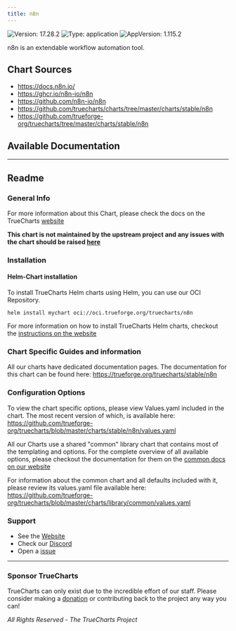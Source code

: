 ```yaml
---
title: n8n
---
```


![Version: 17.28.2](https://img.shields.io/badge/Version-17.28.2-informational?style=flat-square) ![Type: application](https://img.shields.io/badge/Type-application-informational?style=flat-square) ![AppVersion: 1.115.2](https://img.shields.io/badge/AppVersion-1.115.2-informational?style=flat-square)

n8n is an extendable workflow automation tool.

## Chart Sources

- https://docs.n8n.io/
- https://ghcr.io/n8n-io/n8n
- https://github.com/n8n-io/n8n
- https://github.com/truecharts/charts/tree/master/charts/stable/n8n
- https://github.com/trueforge-org/truecharts/tree/master/charts/stable/n8n

## Available Documentation



---

## Readme


### General Info

For more information about this Chart, please check the docs on the TrueCharts [website](https://trueforge.org/truecharts/stable/n8n)

**This chart is not maintained by the upstream project and any issues with the chart should be raised [here](https://github.com/trueforge-org/truecharts/issues/new/choose)**

### Installation

#### Helm-Chart installation

To install TrueCharts Helm charts using Helm, you can use our OCI Repository.

`helm install mychart oci://oci.trueforge.org/truecharts/n8n`

For more information on how to install TrueCharts Helm charts, checkout the [instructions on the website](https://trueforge.org/guides/)

### Chart Specific Guides and information

All our charts have dedicated documentation pages.
The documentation for this chart can be found here:
https://trueforge.org/truecharts/stable/n8n

### Configuration Options

To view the chart specific options, please view Values.yaml included in the chart.
The most recent version of which, is available here: https://github.com/trueforge-org/truecharts/blob/master/charts/stable/n8n/values.yaml

All our Charts use a shared "common" library chart that contains most of the templating and options.
For the complete overview of all available options, please checkout the documentation for them on the [common docs on our website](https://trueforge.org/common/)

For information about the common chart and all defaults included with it, please review its values.yaml file available here: https://github.com/trueforge-org/truecharts/blob/master/charts/library/common/values.yaml

### Support

- See the [Website](https://truecharts.org)
- Check our [Discord](https://discord.gg/tVsPTHWTtr)
- Open a [issue](https://github.com/trueforge-org/truecharts/issues/new/choose)

---

### Sponsor TrueCharts

TrueCharts can only exist due to the incredible effort of our staff.
Please consider making a [donation](https://trueforge.org/general/sponsor/) or contributing back to the project any way you can!

_All Rights Reserved - The TrueCharts Project_
